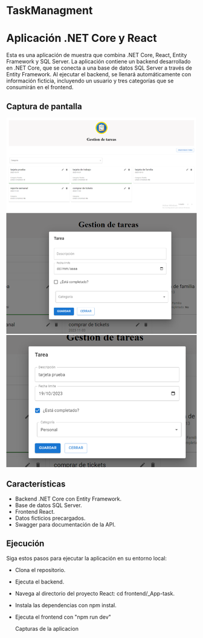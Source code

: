 # TaskManagment

# Aplicación .NET Core y React

Esta es una aplicación de muestra que combina .NET Core, React, Entity Framework y SQL Server. La aplicación contiene un backend desarrollado en .NET Core, que se conecta a una base de datos SQL Server a través de Entity Framework. 
Al ejecutar el backend, se llenará automáticamente con información ficticia, incluyendo un usuario y tres categorías que se consumirán en el frontend.

## Captura de pantalla
![Captura de pantalla](https://raw.githubusercontent.com/lcarriel-coder/TaskManagment/main/capturas/1.png)
![Captura de pantalla](https://raw.githubusercontent.com/lcarriel-coder/TaskManagment/main/capturas/2.png)
![Captura de pantalla](https://raw.githubusercontent.com/lcarriel-coder/TaskManagment/main/capturas/3.png)
## Características

- Backend .NET Core con Entity Framework.
- Base de datos SQL Server.
- Frontend React.
- Datos ficticios precargados.
- Swagger para documentación de la API.

## Ejecución

Siga estos pasos para ejecutar la aplicación en su entorno local:

- Clona el repositorio.
- Ejecuta el backend.
- Navega al directorio del proyecto React: cd frontend/_App-task.
- Instala las dependencias con npm instal.
- Ejecuta el frontend con "npm run dev"


   Capturas de la aplicacion
